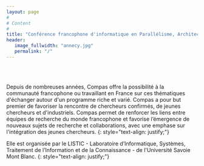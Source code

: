 ```yaml
---
layout: page
#
# Content
#
title: "Conférence francophone d'informatique en Parallélisme, Architecture et Système"
header:
   image_fullwidth: "annecy.jpg"
   permalink: "/"
---
```



<BR>&nbsp;<BR>

Depuis de nombreuses années, Compas offre la possibilité à la communauté francophone ou travaillant en France sur ces 
thématiques d'échanger autour d'un programme riche et varié. Compas a pour but premier de favoriser la rencontre de 
chercheurs confirmés, de jeunes chercheurs et d'industriels. Compas permet de renforcer les liens entre équipes de 
recherche du monde francophone et favorise l’émergence de nouveaux sujets de recherche et collaborations, avec une 
emphase sur l'intégration des jeunes chercheurs.
{: style="text-align: justify;"}

Elle est organisée par le LISTIC - Laboratoire d’Informatique, Systèmes, Traitement de l’Information et de la Connaissance - de l'Université Savoie Mont Blanc.
{: style="text-align: justify;"}

